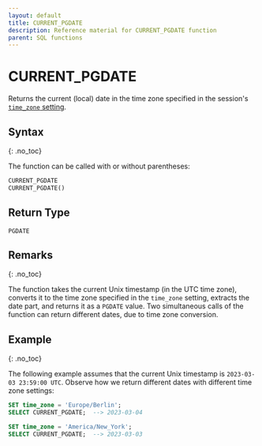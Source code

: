 ```yaml
---
layout: default
title: CURRENT_PGDATE
description: Reference material for CURRENT_PGDATE function
parent: SQL functions
---
```


# CURRENT_PGDATE

Returns the current (local) date in the time zone specified in the session's [`time_zone` setting](../../general-reference/system-settings.md#set-time-zone).

## Syntax
{: .no_toc}

The function can be called with or without parentheses:

```sql
CURRENT_PGDATE
CURRENT_PGDATE()
```

## Return Type

`PGDATE`

## Remarks
{: .no_toc}

The function takes the current Unix timestamp (in the UTC time zone), converts it to the time zone specified in the `time_zone` setting, extracts the date part, and returns it as a `PGDATE` value.
Two simultaneous calls of the function can return different dates, due to time zone conversion.

## Example
{: .no_toc}

The following example assumes that the current Unix timestamp is `2023-03-03 23:59:00 UTC`.
Observe how we return different dates with different time zone settings:

```sql
SET time_zone = 'Europe/Berlin';
SELECT CURRENT_PGDATE;  --> 2023-03-04

SET time_zone = 'America/New_York';
SELECT CURRENT_PGDATE;  --> 2023-03-03
```
